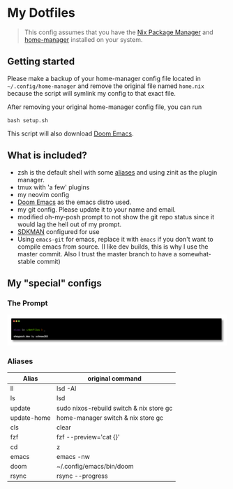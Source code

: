 # My Dotfiles

> This config assumes that you have the [Nix Package Manager](https://nixos.org/download) and [home-manager](https://nix-community.github.io/home-manager/index.xhtml#sec-install-standalone) installed on your system.

## Getting started

Please make a backup of your home-manager config file located in ``~/.config/home-manager`` and remove the original file named ``home.nix`` because the script will symlink my config to that exact file.

After removing your original home-manager config file, you can run

```shell
bash setup.sh
```

This script will also download [Doom Emacs](https://github.com/doomemacs/doomemacs). 

## What is included?

- zsh is the default shell with some [aliases](#aliases) and using zinit as the plugin manager.
- tmux with 'a few' plugins
- my neovim config
- [Doom Emacs](https://github.com/doomemacs/doomemacs) as the emacs distro used.
- my git config. Please update it to your name and email.
- modified oh-my-posh prompt to not show the git repo status since it would lag the hell out of my prompt.
- [SDKMAN](https://sdkman.io/) configured for use
- Using ``emacs-git`` for emacs, replace it with ``èmacs`` if you don't want to compile emacs from source. (I like dev builds, this is why I use the master commit. Also I trust the master branch to have a somewhat-stable commit)

## My "special" configs

### The Prompt

![My Prompt based on the half-life design](assets/prompt.png)

### Aliases

| Alias | original command |
| ----- | ---------------- |
| ll | lsd -Al |
| ls | lsd |
| update | sudo nixos-rebuild switch & nix store gc |
| update-home | home-manager switch & nix store gc |
| cls | clear |
| fzf | fzf --preview='cat {}' |
| cd | z |
| emacs | emacs -nw |
| doom | ~/.config/emacs/bin/doom |
| rsync | rsync --progress |
